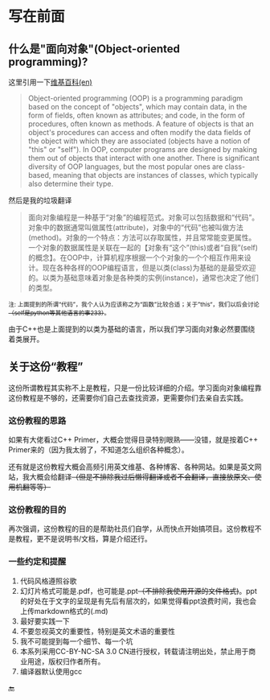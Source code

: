 # 写在前面

## 什么是"面向对象"(Object-oriented programming)?
这里引用一下[维基百科(en)](https://en.wikipedia.org/wiki/Object-oriented_programming)
> Object-oriented programming (OOP) is a programming paradigm based on the concept of "objects", which may contain data, in the form of fields, often known as attributes; and code, in the form of procedures, often known as methods. A feature of objects is that an object's procedures can access and often modify the data fields of the object with which they are associated (objects have a notion of "this" or "self"). In OOP, computer programs are designed by making them out of objects that interact with one another. There is significant diversity of OOP languages, but the most popular ones are class-based, meaning that objects are instances of classes, which typically also determine their type.

然后是我的垃圾翻译

> 面向对象编程是一种基于“对象”的编程范式。对象可以包括数据和“代码”。对象中的数据通常叫做属性(attribute)，对象中的“代码”也被叫做方法(method)。对象的一个特点：方法可以存取属性，并且常常能变更属性。一个对象的数据属性是关联在一起的【对象有“这个”(this)或者“自我”(self)的概念】。在OOP中，计算机程序根据一个个对象的一个个相互作用来设计。现在各种各样的OOP编程语言，但是以类(class)为基础的是最受欢迎的。以类为基础意味着对象是各种类的实例(instance)，通常也决定了他们的类型。

<small>注: 上面提到的所谓“代码”，我个人认为应该称之为“函数”比较合适；关于”this“，我们以后会讨论<del>（self是python等其他语言的事233）</del>。</small>

由于C++也是上面提到的以类为基础的语言，所以我们学习面向对象必然要围绕着类展开。

## 关于这份“教程”

这份所谓教程其实称不上是教程，只是一份比较详细的介绍。学习面向对象编程靠这份教程是不够的，还需要你们自己去查找资源，更需要你们去亲自去实践。

### 这份教程的思路

如果有大佬看过C++ Primer，大概会觉得目录特别眼熟——没错，就是按着C++ Primer来的（因为我太弱了，不知道怎么组织各种概念）。

还有就是这份教程大概会高频引用英文维基、各种博客、各种网站。如果是英文网站，我大概会给翻译<del>（但是不排除我过后懒得翻译或者不会翻译，直接放原文、使用机翻等等）</del>

### 这份教程的目的

再次强调，这份教程的目的是帮助社员们自学，从而快点开始搞项目。这份教程不是教程，更不是说明书/文档，算是介绍还行。

### 一些约定和提醒

1. 代码风格遵照谷歌
2. 幻灯片格式可能是.pdf，也可能是.ppt<del>（不排除我使用开源的文件格式)</del>。ppt的好处在于文字的呈现是有先后有层次的，如果觉得看ppt浪费时间，我也会上传markdown格式的(.md)
3. 最好要实践一下
4. 不要忽视英文的重要性，特别是英文术语的重要性
5. 我不可能提到每一个细节、每一个坑
6. 本系列采用CC-BY-NC-SA 3.0 CN进行授权，转载请注明出处，禁止用于商业用途，版权归作者所有。
7. 编译器默认使用gcc

<big>🔚</big>